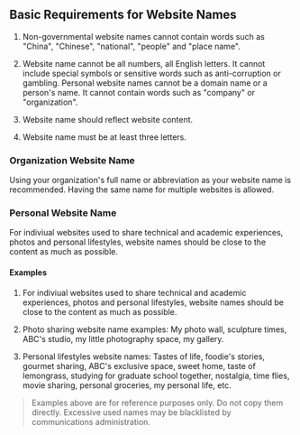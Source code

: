 ﻿## Basic Requirements for Website Names

1. Non-governmental website names cannot contain words such as "China", "Chinese", "national", "people" and "place name".

2. Website name cannot be all numbers, all English letters. It cannot include special symbols or sensitive words such as anti-corruption or gambling. Personal website names cannot be a domain name or a person's name. It cannot contain words such as "company" or "organization".

3. Website name should reflect website content.

4. Website name must be at least three letters.

### Organization Website Name

Using your organization's full name or abbreviation as your website name is recommended. Having the same name for multiple websites is allowed.

### Personal Website Name

For indiviual websites used to share technical and academic experiences, photos and personal lifestyles, website names should be close to the content as much as possible.

#### Examples

1. For indiviual websites used to share technical and academic experiences, photos and personal lifestyles, website names should be close to the content as much as possible.

2. Photo sharing website name examples: My photo wall, sculpture times, ABC's studio, my little photography space, my gallery.

3. Personal lifestyles website names: Tastes of life, foodie's stories, gourmet sharing,  ABC's exclusive space, sweet home, taste of lemongrass, studying for graduate school together, nostalgia, time flies,  movie sharing, personal groceries, my personal life, etc.

>Examples above are for reference purposes only. Do not copy them directly. Excessive used names may be blacklisted by communications administration.
